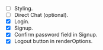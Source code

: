 
- [ ] Styling.
- [ ] Direct Chat (optional).
- [X] Login.
- [X] Signup.
- [X] Confirm password field in Signup.
- [X] Logout button in renderOptions.

